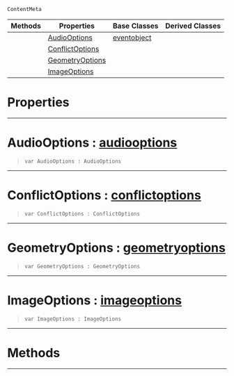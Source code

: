  `ContentMeta`

|Methods|Properties|Base Classes|Derived Classes|
|---|---|---|---|
| |[ AudioOptions](https://github.com/zeroengineteam/ZeroDocs/code_reference/class_reference/importoptions.markdown#audiooptions-zero-engine)|[eventobject](https://github.com/zeroengineteam/ZeroDocs/code_reference/class_reference/eventobject.markdown)| |
| |[ ConflictOptions](https://github.com/zeroengineteam/ZeroDocs/code_reference/class_reference/importoptions.markdown#conflictoptions-zero-eng)| | |
| |[ GeometryOptions](https://github.com/zeroengineteam/ZeroDocs/code_reference/class_reference/importoptions.markdown#geometryoptions-zero-eng)| | |
| |[ ImageOptions](https://github.com/zeroengineteam/ZeroDocs/code_reference/class_reference/importoptions.markdown#imageoptions-zero-engine)| | |


 #  Properties


---  
 #  AudioOptions : [audiooptions](https://github.com/zeroengineteam/ZeroDocs/code_reference/class_reference/audiooptions.markdown)

> 
> ``` lang=cpp, name=Zilch
> var AudioOptions : AudioOptions


---  
 #  ConflictOptions : [conflictoptions](https://github.com/zeroengineteam/ZeroDocs/code_reference/class_reference/conflictoptions.markdown)

> 
> ``` lang=cpp, name=Zilch
> var ConflictOptions : ConflictOptions


---  
 #  GeometryOptions : [geometryoptions](https://github.com/zeroengineteam/ZeroDocs/code_reference/class_reference/geometryoptions.markdown)

> 
> ``` lang=cpp, name=Zilch
> var GeometryOptions : GeometryOptions


---  
 #  ImageOptions : [imageoptions](https://github.com/zeroengineteam/ZeroDocs/code_reference/class_reference/imageoptions.markdown)

> 
> ``` lang=cpp, name=Zilch
> var ImageOptions : ImageOptions


---  
 #  Methods


---  
 

 